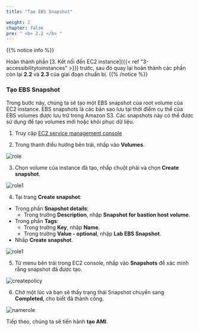 ```yaml
---
title: "Tạo EBS Snapshot"

weight: 2
chapter: false
pre: " <b> 2.2 </b> "
---
```


{{% notice info %}}

Hoàn thành phần [3. Kết nối đến EC2 instance]({{< ref "3-accessibilitytoinstances" >}}) trước, sau đó quay lại hoàn thành các phần còn lại **2.2** và **2.3** của giai đoạn chuẩn bị.
{{% /notice %}}

### Tạo EBS Snapshot

Trong bước này, chúng ta sẽ tạo một EBS snapshot của root volume của EC2 instance. EBS snapshots là các bản sao lưu tại thời điểm cụ thể của EBS volumes được lưu trữ trong Amazon S3. Các snapshots này có thể được sử dụng để tạo volumes mới hoặc khôi phục dữ liệu.

1. Truy cập [EC2 service management console](https://console.aws.amazon.com/ec2/v2/home)

2. Trong thanh điều hướng bên trái, nhấp vào **Volumes**.

![role](/images/2.prerequisite/023-createebsvolumes.png)

3. Chọn volume của instance đã tạo, nhấp chuột phải và chọn **Create snapshot**.

![role1](/images/2.prerequisite/024-createebsvolumes.png)

4. Tại trang **Create snapshot**:
- Trong phần **Snapshot details**:
   - Trong trường **Description**, nhập **Snapshot for bastion host volume**.
- Trong phần **Tags**:
   - Trong trường **Key**, nhập **Name**.
   - Trong trường **Value - optional**, nhập **Lab EBS Snapshot**.
- Nhấp **Create snapshot**.

![role1](/images/2.prerequisite/025-createebsvolumes.png)

5. Từ menu bên trái trong EC2 console, nhấp vào **Snapshots** để xác minh rằng snapshot đã được tạo.

![createpolicy](/images/2.prerequisite/026-createebsvolumes.png)

6. Chờ một lúc và bạn sẽ thấy trạng thái Snapshot chuyển sang **Completed**, cho biết đã thành công.

![namerole](/images/2.prerequisite/027-createebsvolumes.png)

Tiếp theo, chúng ta sẽ tiến hành **tạo AMI**.